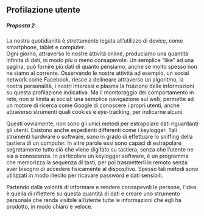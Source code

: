 <h2> Profilazione utente </h2>
<h5> Proposta 2 </h5> 


La nostra quotidianità è strettamente legata all’utilizzo di device, come smartphone, tablet e computer. <br/> Ogni giorno, attraverso le nostre attività online, produciamo una quantità infinita di dati, in modo più o meno consapevole. Un semplice “like” ad una pagina, può fornire più dati di quanto pensiamo, anche se molto spesso non ne siamo al corrente. Osservando le nostre attività ad esempio, un social network come Facebook, riesce a delineare attraverso un algoritmo, la nostra personalità, i nostri interessi e plasma la fruizione delle informazioni su questa profilazione indicativa. Ma il monitoraggio del comportamento in rete, non si limita ai social: una semplice navigazione sul web, permette ad un motore di ricerca come Google di conoscere i propri utenti, anche attraverso strumenti quali cookies e eye-tracking, per indicarne alcuni. 

Questi ovviamente, non sono gli unici metodi per estrapolare dati riguardanti gli utenti. Esistono anche espedienti differenti come i keylogger. Tali strumenti hardware o software, sono in grado di effettuare lo sniffing della tastiera di un computer. In altre parole essi sono capaci di estrapolare segretamente tutto ciò che viene digitato su tastiera, senza che l’utente ne sia a conoscenza. 
In particolare un keylogger software, è un programma che memorizza la sequenza di tasti, per poi trasmetterli in remoto senza aver bisogno di accedere fisicamente al dispositivo. Spesso tali metodi sono utilizzati in modo illecito per ricavare password e dati sensibili. 

Partendo dalla volontà di informare e rendere consapevoli le persone, l’idea è quella di riflettere su questa quantità di dati e creare uno strumento personale che renda visibile all’utente tutte le informazioni che egli ha prodotto, in modo chiaro e veloce. 
